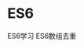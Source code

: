 # ES6
ES6学习
ES6数组去重
<script>
    var arr = [1,1,'1','1',null,null,true,true,undefined,undefined,NaN,NaN];
    var unique = Array.from(new Set(arr));
    console.log(unique);
</script>
